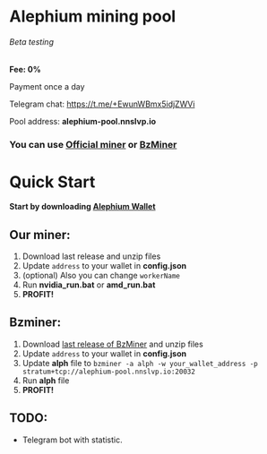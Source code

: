# Alephium mining pool

###### Beta testing

**Fee: 0%**

Payment once a day

Telegram chat: https://t.me/+EwunWBmx5idjZWVi

Pool address: **alephium-pool.nnslvp.io**

### You can use [Official miner](https://github.com/yahorbukhta/alephium-pool/releases) or [BzMiner](https://github.com/bzminer/bzminer)

# Quick Start

**Start by downloading [Alephium Wallet](https://github.com/alephium/alephium-wallet/releases)**

## Our miner:

1. Download last release and unzip files
2. Update `address` to your wallet in **config.json**
3. (optional) Also you can change `workerName`   
4. Run **nvidia_run.bat** or **amd_run.bat**
5. **PROFIT!**

## Bzminer:

1. Download [last release of BzMiner](https://github.com/bzminer/bzminer/releases) and unzip files
2. Update `address` to your wallet in **config.json**
3. Update **alph** file to ``bzminer -a alph -w your_wallet_address -p stratum+tcp://alephium-pool.nnslvp.io:20032``
4. Run **alph** file
5. **PROFIT!**

## TODO:

- Telegram bot with statistic.

